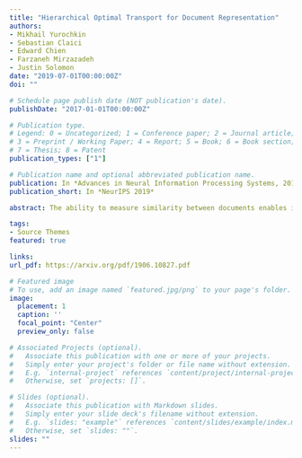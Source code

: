 ```yaml
---
title: "Hierarchical Optimal Transport for Document Representation"
authors:
- Mikhail Yurochkin
- Sebastian Claici
- Edward Chien
- Farzaneh Mirzazadeh
- Justin Solomon
date: "2019-07-01T00:00:00Z"
doi: ""

# Schedule page publish date (NOT publication's date).
publishDate: "2017-01-01T00:00:00Z"

# Publication type.
# Legend: 0 = Uncategorized; 1 = Conference paper; 2 = Journal article;
# 3 = Preprint / Working Paper; 4 = Report; 5 = Book; 6 = Book section;
# 7 = Thesis; 8 = Patent
publication_types: ["1"]

# Publication name and optional abbreviated publication name.
publication: In *Advances in Neural Information Processing Systems, 2019*
publication_short: In *NeurIPS 2019*

abstract: The ability to measure similarity between documents enables intelligent summarization and analysis of large corpora. Past distances between documents suffer from either an inability to incorporate semantic similarities between words or from scalability issues. As an alternative, we introduce hierarchical optimal transport as a meta-distance between documents, where documents are modeled as distributions over topics, which themselves are modeled as distributions over words. We then solve an optimal transport problem on the smaller topic space to compute a similarity score. We give conditions on the topics under which this construction defines a distance, and we relate it to the word mover’s distance.  We evaluate our technique fork-NN classification and show better interpretability and scalability with comparable performance to current methods at a fraction of the cost.

tags:
- Source Themes
featured: true

links:
url_pdf: https://arxiv.org/pdf/1906.10827.pdf

# Featured image
# To use, add an image named `featured.jpg/png` to your page's folder.
image:
  placement: 1
  caption: ''
  focal_point: "Center"
  preview_only: false

# Associated Projects (optional).
#   Associate this publication with one or more of your projects.
#   Simply enter your project's folder or file name without extension.
#   E.g. `internal-project` references `content/project/internal-project/index.md`.
#   Otherwise, set `projects: []`.

# Slides (optional).
#   Associate this publication with Markdown slides.
#   Simply enter your slide deck's filename without extension.
#   E.g. `slides: "example"` references `content/slides/example/index.md`.
#   Otherwise, set `slides: ""`.
slides: ""
---
```

